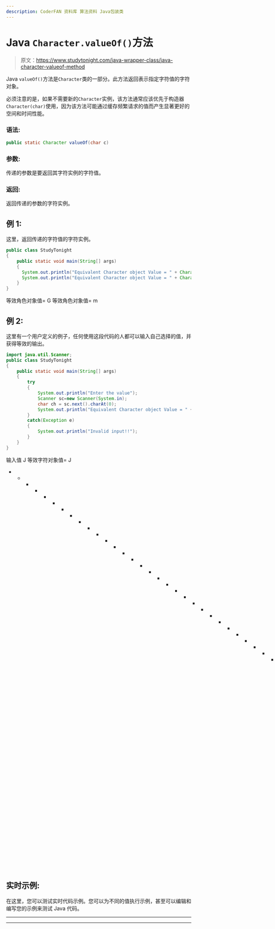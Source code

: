 ```yaml
---
description: CoderFAN 资料库 算法资料 Java包装类
---
```


# Java `Character.valueOf()`方法

> 原文：<https://www.studytonight.com/java-wrapper-class/java-character-valueof-method>

Java `valueOf()`方法是`Character`类的一部分。此方法返回表示指定字符值的字符对象。

必须注意的是，如果不需要新的`Character`实例，该方法通常应该优先于构造器`Character(char)`使用，因为该方法可能通过缓存频繁请求的值而产生显著更好的空间和时间性能。

### 语法:

```java
public static Character valueOf(char c)
```

### 参数:

传递的参数是要返回其字符实例的字符值。

### 返回:

返回传递的参数的字符实例。

## 例 1:

这里，返回传递的字符值的字符实例。

```java
public class StudyTonight 
{  
    public static void main(String[] args)
    {  
      System.out.println("Equivalent Character object Value = " + Character.valueOf('G'));//returns a Character object representing the character specified 
      System.out.println("Equivalent Character object Value = " + Character.valueOf('m'));//returns a Character object representing the character specified   
    }  
}
```

等效角色对象值= G
等效角色对象值= m

## 例 2:

这里有一个用户定义的例子，任何使用这段代码的人都可以输入自己选择的值，并获得等效的输出。

```java
import java.util.Scanner;
public class StudyTonight 
{  
	public static void main(String[] args)
	{    
		try
		{
			System.out.println("Enter the value");
			Scanner sc=new Scanner(System.in);
			char ch = sc.next().charAt(0);
			System.out.println("Equivalent Character object Value = " + Character.valueOf(ch));//returns a Character object representing the character specified 
		}
		catch(Exception e)
		{
			System.out.println("Invalid input!!");
		}
	}  
} 
```

输入值
J
等效字符对象值= J
* * * * * * * * * * * * * * * * * * * * * * * * * * * * * * * * * * * * * * * * * * * * * * * T4】输入值
i
等效字符对象值= i

## 实时示例:

在这里，您可以测试实时代码示例。您可以为不同的值执行示例，甚至可以编辑和编写您的示例来测试 Java 代码。

* * *

* * *